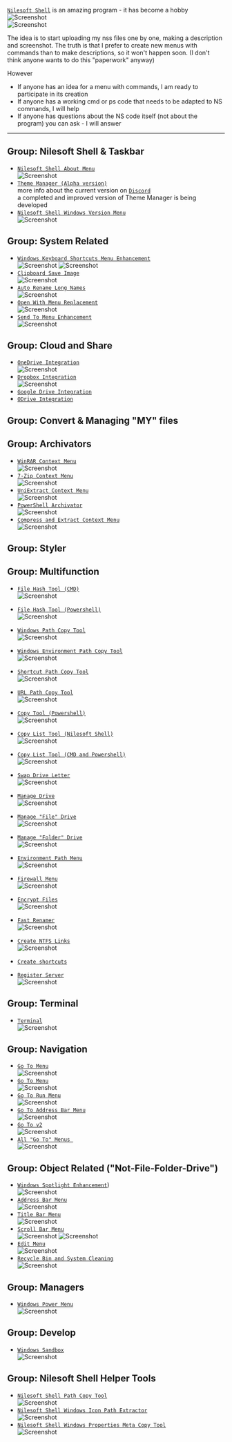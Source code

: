 [`Nilesoft Shell`](https://nilesoft.org/) is an amazing program - it has become a hobby
![Screenshot](/docs/VSCode-menu.png)<br>
![Screenshot](/docs/VSCode-item.png)<br>

The idea is to start uploading my nss files one by one, making a description and screenshot. The truth is that I prefer to create new menus with commands than to make descriptions, so it won't happen soon. (I don't think anyone wants to do this "paperwork" anyway)

However
- If anyone has an idea for a menu with commands, I am ready to participate in its creation
- If anyone has a working cmd or ps code that needs to be adapted to NS commands, I will help
- If anyone has questions about the NS code itself (not about the program) you can ask - I will answer

---

## Group: Nilesoft Shell & Taskbar
- [`Nilesoft Shell About Menu`](/ext.nilesoft/nss.about.md)<br>
![Screenshot](/ext.nilesoft/nss.about.png)
- [`Theme Manager (Alpha version)`](/ext.nilesoft/theme-manager.nss)<br>
more info about the current version on  [`Discord`](https://discord.com/channels/1106387012707168318/1139275510506082336)<br>
a completed and improved version of Theme Manager is being developed
- [`Nilesoft Shell Windows Version Menu`](/ext.managers/nss.winver.md)<br>
![Screenshot](/ext.managers/nss.winver.png)

## Group: System Related
- [`Windows Keyboard Shortcuts Menu Enhancement`](/ex1.system/all.keyboard.shortcuts.md)<br>
![Screenshot](/ex1.system/all.keyboard.shortcuts.1.png)
![Screenshot](/ex1.system/all.keyboard.shortcuts.2.png)
- [`Clipboard Save Image`](/ex1.system/all.clipboard.save.md)<br>
![Screenshot](/ex1.system/all.clipboard.save.png)
- [`Auto Rename Long Names`](/ex1.system/all.autorename.md)<br>
![Screenshot](/ex1.system/all.autorename.png)
- [`Open With Menu Replacement`](/ex1.system/all.openwith.md)<br>
![Screenshot](/ex1.system/all.openwith.simple.png)
- [`Send To Menu Enhancement`](/ex1.system/all.sendto.md)<br>
![Screenshot](/ex1.system/all.sendto.png)

## Group: Cloud and Share
- [`OneDrive Integration`](/ex2.user.cloud.share/cloud.onedrive.md)<br>
![Screenshot](/ex2.user.cloud.share/cloud.onedrive.png)
- [`Dropbox Integration`](/ex2.user.cloud.share/cloud.dropbox.md)<br>
![Screenshot](/ex2.user.cloud.share/cloud.dropbox.enhanced.png)
- [`Google Drive Integration`](/ex2.user.cloud.share/cloud.google.md)<br>
- [`ODrive Integration`](/ex2.user.cloud.share/cloud.odrive.md)<br>

## Group: Convert & Managing "MY" files

## Group: Archivators
- [`WinRAR Context Menu`](/ex3.archiver/app.WinRAR.md)<br>
![Screenshot](/ex3.archiver/app.WinRAR.1.png)
- [`7-Zip Context Menu`](/ex3.archiver/app.SevenZip.md)<br>
![Screenshot](/ex3.archiver/app.SevenZip.1.png)
- [`UniExtract Context Menu`](/ex3.archiver/app.UniExtract.md)<br>
![Screenshot](/ex3.archiver/app.UniExtract.png)
- [`PowerShell Archivator`](/ex3.archiver/sys.compress.ps.md)<br>
![Screenshot](/ex3.archiver/sys.compress.ps.1.png)
- [`Compress and Extract Context Menu`](/ex3.archiver/sys.compress.extract.md)<br>
![Screenshot](/ex3.archiver/sys.compress.extract.1.png)

## Group: Styler

## Group: Multifunction
- [`File Hash Tool (CMD)`](/ex3.multifunction/all.copy.hash.cmd.md)<br>
![Screenshot](/ex3.multifunction/all.copy.hash.cmd.1.png)
- [`File Hash Tool (Powershell)`](/ex3.multifunction/all.copy.hash.ps.md)<br>
![Screenshot](/ex3.multifunction/all.copy.hash.ps.1.png)
- [`Windows Path Copy Tool`](/ex3.multifunction/all.copy.path.all.md)<br>
![Screenshot](/ex3.multifunction/all.copy.path.all.1.png)
- [`Windows Environment Path Copy Tool`](/ex3.multifunction/all.copy.path.env.md)<br>
![Screenshot](/ex3.multifunction/all.copy.path.env.1.png)
- [`Shortcut Path Copy Tool`](/ex3.multifunction/all.copy.path.lnk.md)<br>
![Screenshot](/ex3.multifunction/all.copy.path.lnk.1.png)
- [`URL Path Copy Tool`](/ex3.multifunction/all.copy.path.url.md)<br>
![Screenshot](/ex3.multifunction/all.copy.path.url.1.png)
- [`Copy Tool (Powershell)`](/ex3.multifunction/all.copy.path.ps.md)<br>
![Screenshot](/ex3.multifunction/all.copy.path.ps.1.png)
- [`Copy List Tool (Nilesoft Shell)`](/ex3.multifunction/all.copy.list.ns.md)<br>
![Screenshot](/ex3.multifunction/all.copy.list.ns.1.png)
- [`Copy List Tool (CMD and Powershell)`](/ex3.multifunction/all.copy.list.cp.md)<br>
![Screenshot](/ex3.multifunction/all.copy.list.cp.1.png)

- [`Swap Drive Letter`](/ex3.multifunction/all.drive.swap.md)<br>
![Screenshot](/ex3.multifunction/all.drive.swap.1.png)
- [`Manage Drive`](/ex3.multifunction/all.drive.manage.md)<br>
![Screenshot](/ex3.multifunction/all.drive.manage.1.png)
- [`Manage "File" Drive`](/ex3.multifunction/all.drive.file.md)<br>
![Screenshot](/ex3.multifunction/all.drive.file.1.png)
- [`Manage "Folder" Drive`](/ex3.multifunction/all.drive.folder.md)<br>
![Screenshot](/ex3.multifunction/all.drive.folder.1.png)

- [`Environment Path Menu`](/ex3.multifunction/all.security.env.md)<br>
![Screenshot](/ex3.multifunction/all.security.env.1.png)
- [`Firewall Menu`](/ex3.multifunction/all.security.firewall.md)<br>
![Screenshot](/ex3.multifunction/all.security.firewall.1.png)<br>
- [`Encrypt Files`](/ex3.multifunction/all.security.encrypt.md)<br>
![Screenshot](/ex3.multifunction/all.security.encrypt.1.png)

- [`Fast Renamer`](/ex3.multifunction/commands.renamer.md)<br>
![Screenshot](/ex3.multifunction/commands.renamer.1.png)
- [`Create NTFS Links`](/ex3.multifunction/commands.links.md)<br>
![Screenshot](/ex3.multifunction/commands.links.0.png)
- [`Create shortcuts`](/ex3.multifunction/commands.shortcut.nss)

- [`Register Server`](/ex3.multifunction/ext.regsvr.md)<br>
![Screenshot](/ex3.multifunction/ext.regsvr.1.png)

## Group: Terminal
- [`Terminal`](/ex4.terminal/all.terminal.md)<br>
![Screenshot](/ex4.terminal/all.terminal.png)

## Group: Navigation
- [`Go To Menu`](/ex5.goto/goto.temp.md)<br>
![Screenshot](/ex5.goto/goto.temp.png)
- [`Go To Menu`](/ex5.goto/goto.reg.md)<br>
![Screenshot](/ex5.goto/goto.reg.png)
- [`Go To Run Menu`](/ex5.goto/goto.run.md)<br>
![Screenshot](/ex5.goto/goto.run.png)
- [`Go To Address Bar Menu`](/ex5.goto/goto.address.md)<br>
![Screenshot](/ex5.goto/goto.address.png)
- [`Go To v2`](/ex5.goto/goto.v2.md)<br>
![Screenshot](/ex5.goto/goto.v2.png)
- [`All "Go To" Menus `](/ex5.goto/goto.aio.nss)<br>
![Screenshot](/ex5.goto/goto.aio.png)

## Group: Object Related ("Not-File-Folder-Drive")
- [`Windows Spotlight Enhancement`](/ext.desktop/sys.spotlight.md))<br>
![Screenshot](/ext.desktop/sys.spotlight.1.png)
- [`Address Bar Menu`](/ext.others/bar.address.md)<br>
![Screenshot](/ext.others/bar.address.1.png)
- [`Title Bar Menu`](/ext.others/bar.title.md)<br>
![Screenshot](/ext.others/bar.title.1.png)
- [`Scroll Bar Menu`](/ext.others/bar.scroll.md)<br>
![Screenshot](/ext.others/bar.scroll.1.png)
![Screenshot](/ext.others/bar.scroll.2.png)
- [`Edit Menu`](/ext.others/edit.md)<br>
![Screenshot](/ext.others/edit.1.png)
- [`Recycle Bin and System Cleaning`](/ext.others/recycle.bin.md)<br>
![Screenshot](/ext.others/recycle.bin.1.png)

## Group: Managers
- [`Windows Power Menu`](/ext.managers/all.power.md)<br>
![Screenshot](/ext.managers/all.power.1.png)

## Group: Develop
- [`Windows Sandbox`](/dev.develop/app.sandbox.md)<br>
![Screenshot](/dev.develop/app.sandbox.png)

## Group: Nilesoft Shell Helper Tools

- [`Nilesoft Shell Path Copy Tool`](/dev.helpers/nss.paths.md)<br>
![Screenshot](/dev.helpers/nss.paths.1.png)
- [`Nilesoft Shell Windows Icon Path Extractor`](/dev.helpers/nss.icons.win.md)<br>
![Screenshot](/dev.helpers/nss.icons.win.png)
- [`Nilesoft Shell Windows Properties Meta Copy Tool`](/dev.helpers/nss.meta.md)<br>
![Screenshot](/dev.helpers/nss.meta.1.png)



